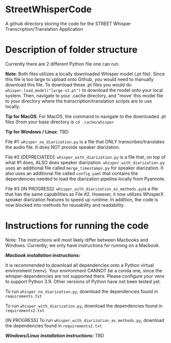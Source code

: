 # StreetWhisperCode
A github directory storing the code for the STREET Whisper Transcription/Translation Application

# Description of folder structure
Currently there are 2 different Python file one can run.

__Note__: Both files utilizes a locally downloaded Whisper model (.pt file). Since this file is too large to upload onto Github, you would need to manually download this file. 
To download these .pt files you would do ```whisper.load_model("large-v2.pt")``` to download the model onto your local system. Then, navigate to your .cache directory, and "move' this model file to your directory where the transcription/translation scripts are to use locally. 

__Tip for MacOS__: For MacOS, the command to navigate to the downloaded .pt files (from your base directory is ```cd .cache/whisper```

__Tip for Windows / Linux__: TBD

File #1: ```whisper_no_diarization.py``` is a file that ONLY transcribes/translates the audio file. It does NOT provide speaker diarization.

File #2 [DEPRECIATED]: ```whisper_with_diarization.py``` is a file that, on top of what #1 does, ALSO does speaker diarization. ```whisper_with_diarization.py``` uses an additional file called ```merge_timestamps.py``` for speaker diarization. It also uses an additional file called ```config.yaml``` that contains the dependencies needed to load the diarization pipeline locally from Pyannote. 

File #3 [IN PROGRESS]: ```whisper_with_diarization_as_methods.py```is a file that has the same capabilities as File #2. However, it now utilizes WhisperX speaker diarization features to speed up runtime. In addition, the code is now blocked into methods for reusability and readability. 

# Instructions for running the code
Note: The instructions will most likely differ between Macbooks and Windows. Currently, we only have instructions for running on a Macbook. 

***Macbook installation instructions:***

It is recommended to download all dependencies onto a Python virtual environment (venv). Your environment CANNOT be a conda one, since the whisper dependencies are not supported there. 
Please configure your venv to support Python 3.9. Other versions of Python have not been tested yet. 

To run ```whisper_no_diarization.py```, download the dependencies found in ```requirements.txt```

To run ```whisper_with_diarization.py```, download the dependencies found in ```requirements2.txt```

[IN PROGRESS] To run ```whisper_with_diarization_as_methods.py```, download the dependencies found in ```requirements2.txt```

***Windows/Linux installation instructions:***
TBD
